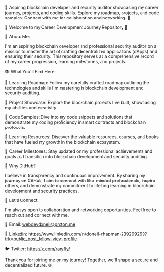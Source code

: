 🌟 Aspiring blockchain developer and security auditor showcasing my career journey, projects, and coding skills. Explore my roadmap, projects, and code samples. Connect with me for collaboration and networking. 🚀

🚀 Welcome to my Career Development Journey Repository 🚀

🌟 About Me:

I'm an aspiring blockchain developer and professional security auditor on a mission to master the art of crafting decentralized applications (dApps) and ensuring their security. This repository serves as a comprehensive record of my career progression, learning milestones, and projects.

📚 What You'll Find Here:

🔹 Learning Roadmap: Follow my carefully crafted roadmap outlining the technologies and skills I'm mastering in blockchain development and security auditing.

🔹 Project Showcase: Explore the blockchain projects I've built, showcasing my abilities and creativity.

🔹 Code Samples: Dive into my code snippets and solutions that demonstrate my coding proficiency in smart contracts and blockchain protocols.

🔹 Learning Resources: Discover the valuable resources, courses, and books that have fueled my growth in the blockchain ecosystem.

🔹 Career Milestones: Stay updated on my professional achievements and goals as I transition into blockchain development and security auditing.

🌱 Why GitHub?

I believe in transparency and continuous improvement. By sharing my journey on GitHub, I aim to connect with like-minded professionals, inspire others, and demonstrate my commitment to lifelong learning in blockchain development and security practices.

🤝 Let's Connect:

I'm always open to collaboration and networking opportunities. Feel free to reach out and connect with me.

📧 Email: webdevdoneil@proton.me

🔗 Linkedin: https://www.linkedin.com/in/doneil-chapman-239209299?trk=public_post_follow-view-profile

🐦 Twitter: https://x.com/raryfly/

Thank you for joining me on my journey! Together, we'll shape a secure and decentralized future. 🌐


